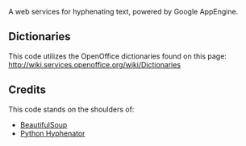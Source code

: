A web services for hyphenating text, powered by Google AppEngine.

## Dictionaries

This code utilizes the OpenOffice dictionaries found on this page: http://wiki.services.openoffice.org/wiki/Dictionaries

## Credits

This code stands on the shoulders of:

* [BeautifulSoup](http://www.crummy.com/software/BeautifulSoup/)
* [Python Hyphenator](http://code.google.com/p/python-hyphenator/)
